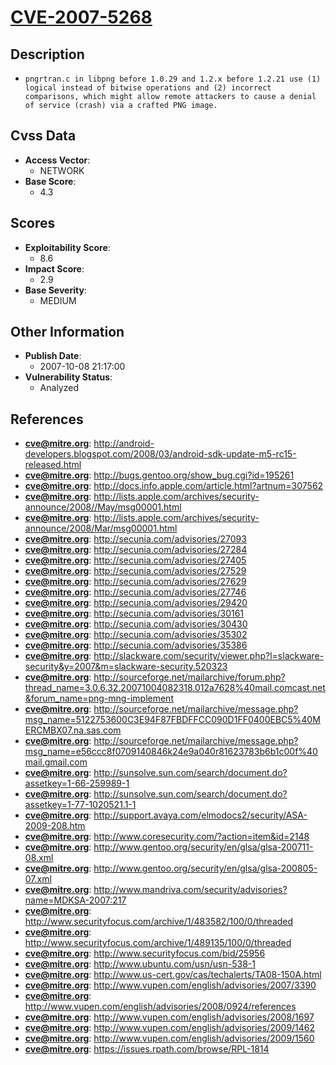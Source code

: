 
# [CVE-2007-5268](http://android-developers.blogspot.com/2008/03/android-sdk-update-m5-rc15-released.html)

## Description

- `pngrtran.c in libpng before 1.0.29 and 1.2.x before 1.2.21 use (1) logical instead of bitwise operations and (2) incorrect comparisons, which might allow remote attackers to cause a denial of service (crash) via a crafted PNG image.`

## Cvss Data

- **Access Vector**:
  - NETWORK
- **Base Score**:
  - 4.3

## Scores

- **Exploitability Score**:
  - 8.6
- **Impact Score**:
  - 2.9
- **Base Severity**:
  - MEDIUM

## Other Information

- **Publish Date**:
  - 2007-10-08 21:17:00
- **Vulnerability Status**:
  - Analyzed

## References

- **cve@mitre.org**: http://android-developers.blogspot.com/2008/03/android-sdk-update-m5-rc15-released.html
- **cve@mitre.org**: http://bugs.gentoo.org/show_bug.cgi?id=195261
- **cve@mitre.org**: http://docs.info.apple.com/article.html?artnum=307562
- **cve@mitre.org**: http://lists.apple.com/archives/security-announce/2008//May/msg00001.html
- **cve@mitre.org**: http://lists.apple.com/archives/security-announce/2008/Mar/msg00001.html
- **cve@mitre.org**: http://secunia.com/advisories/27093
- **cve@mitre.org**: http://secunia.com/advisories/27284
- **cve@mitre.org**: http://secunia.com/advisories/27405
- **cve@mitre.org**: http://secunia.com/advisories/27529
- **cve@mitre.org**: http://secunia.com/advisories/27629
- **cve@mitre.org**: http://secunia.com/advisories/27746
- **cve@mitre.org**: http://secunia.com/advisories/29420
- **cve@mitre.org**: http://secunia.com/advisories/30161
- **cve@mitre.org**: http://secunia.com/advisories/30430
- **cve@mitre.org**: http://secunia.com/advisories/35302
- **cve@mitre.org**: http://secunia.com/advisories/35386
- **cve@mitre.org**: http://slackware.com/security/viewer.php?l=slackware-security&y=2007&m=slackware-security.520323
- **cve@mitre.org**: http://sourceforge.net/mailarchive/forum.php?thread_name=3.0.6.32.20071004082318.012a7628%40mail.comcast.net&forum_name=png-mng-implement
- **cve@mitre.org**: http://sourceforge.net/mailarchive/message.php?msg_name=5122753600C3E94F87FBDFFCC090D1FF0400EBC5%40MERCMBX07.na.sas.com
- **cve@mitre.org**: http://sourceforge.net/mailarchive/message.php?msg_name=e56ccc8f0709140846k24e9a040r81623783b6b1c00f%40mail.gmail.com
- **cve@mitre.org**: http://sunsolve.sun.com/search/document.do?assetkey=1-66-259989-1
- **cve@mitre.org**: http://sunsolve.sun.com/search/document.do?assetkey=1-77-1020521.1-1
- **cve@mitre.org**: http://support.avaya.com/elmodocs2/security/ASA-2009-208.htm
- **cve@mitre.org**: http://www.coresecurity.com/?action=item&id=2148
- **cve@mitre.org**: http://www.gentoo.org/security/en/glsa/glsa-200711-08.xml
- **cve@mitre.org**: http://www.gentoo.org/security/en/glsa/glsa-200805-07.xml
- **cve@mitre.org**: http://www.mandriva.com/security/advisories?name=MDKSA-2007:217
- **cve@mitre.org**: http://www.securityfocus.com/archive/1/483582/100/0/threaded
- **cve@mitre.org**: http://www.securityfocus.com/archive/1/489135/100/0/threaded
- **cve@mitre.org**: http://www.securityfocus.com/bid/25956
- **cve@mitre.org**: http://www.ubuntu.com/usn/usn-538-1
- **cve@mitre.org**: http://www.us-cert.gov/cas/techalerts/TA08-150A.html
- **cve@mitre.org**: http://www.vupen.com/english/advisories/2007/3390
- **cve@mitre.org**: http://www.vupen.com/english/advisories/2008/0924/references
- **cve@mitre.org**: http://www.vupen.com/english/advisories/2008/1697
- **cve@mitre.org**: http://www.vupen.com/english/advisories/2009/1462
- **cve@mitre.org**: http://www.vupen.com/english/advisories/2009/1560
- **cve@mitre.org**: https://issues.rpath.com/browse/RPL-1814
